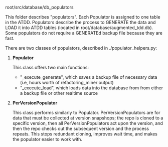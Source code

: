 root/src/database/db_populators

This folder describes "populators". Each Populator is assigned to one table in the ATDD. 
Populators describe the process to GENERATE the data and LOAD it into ATDD tables
(located in root/database/augmented_tdd.db). Some populators do not require a GENERATEd backup file because they are fast.

There are two classes of populators, described in ./populator_helpers.py:
1) **Populator**
   
   This class offers two main functions:
   - "_execute_generate", which saves a backup file of necessary data (i.e, hours worth of refactoring_miner output)
   - "_execute_load", which loads data into the database from from either a backup file or other realtime source

2) **PerVersionPopulator**
   
   This class performs similarly to Populator. PerVersionPopulators are for data that must be collected
   at version snapshops; the repo is cloned to a specific version, then all PerVersionPopulators act
   upon the version, and then the repo checks out the subsequent version and the process repeats. 
   This stops redundant cloning, improves wait time, and makes the populator easier to work with. 